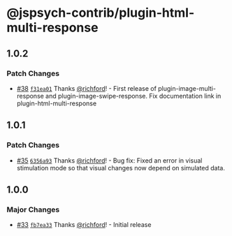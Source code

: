 # @jspsych-contrib/plugin-html-multi-response

## 1.0.2

### Patch Changes

- [#38](https://github.com/jspsych/jspsych-contrib/pull/38) [`f31ea01`](https://github.com/jspsych/jspsych-contrib/commit/f31ea012eb74eb4afe3e63af60d6e23bbbf3b9e8) Thanks [@richford](https://github.com/richford)! - First release of plugin-image-multi-response and plugin-image-swipe-response. Fix documentation link in plugin-html-multi-response

## 1.0.1

### Patch Changes

- [#35](https://github.com/jspsych/jspsych-contrib/pull/35) [`6356a93`](https://github.com/jspsych/jspsych-contrib/commit/6356a932600af862d9fb4efb70a3f335ac1b7d96) Thanks [@richford](https://github.com/richford)! - Bug fix: Fixed an error in visual stimulation mode so that visual changes now depend on simulated data.

## 1.0.0

### Major Changes

- [#33](https://github.com/jspsych/jspsych-contrib/pull/33) [`fb7ea33`](https://github.com/jspsych/jspsych-contrib/commit/fb7ea3303a046674f8261c7a84ebb80fdc4db9fb) Thanks [@richford](https://github.com/richford)! - Initial release
